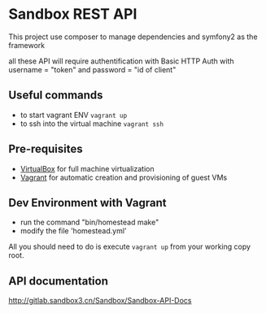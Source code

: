 # Sandbox REST API

This project use composer to manage dependencies and symfony2 as the framework

all these API will require authentification with  Basic HTTP Auth
with username = "token" and password = "id of client"

## Useful commands
  * to start vagrant ENV `vagrant up` 
  * to ssh into the virtual machine `vagrant ssh`

## Pre-requisites

* [VirtualBox](http://www.virtualbox.org/) for full machine virtualization
* [Vagrant](http://www.vagrantup.com/) for automatic creation and provisioning of guest VMs

## Dev Environment with Vagrant

* run the command "bin/homestead make"
* modify the file 'homestead.yml'

All you should need to do is execute `vagrant up` from your working copy root.

## API documentation

http://gitlab.sandbox3.cn/Sandbox/Sandbox-API-Docs
